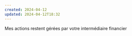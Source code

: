 ```yaml
---
created: 2024-04-12
updated: 2024-04-12T18:32
---
```

Mes actions restent gérées par votre
intermédiaire financier